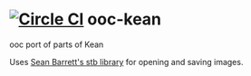 [![Circle CI](https://circleci.com/gh/cogneco/ooc-kean.svg?style=svg)](https://circleci.com/gh/cogneco/ooc-kean)
ooc-kean
========

ooc port of parts of Kean

Uses [Sean Barrett's stb library](https://github.com/nothings/stb) for opening and saving images. 
